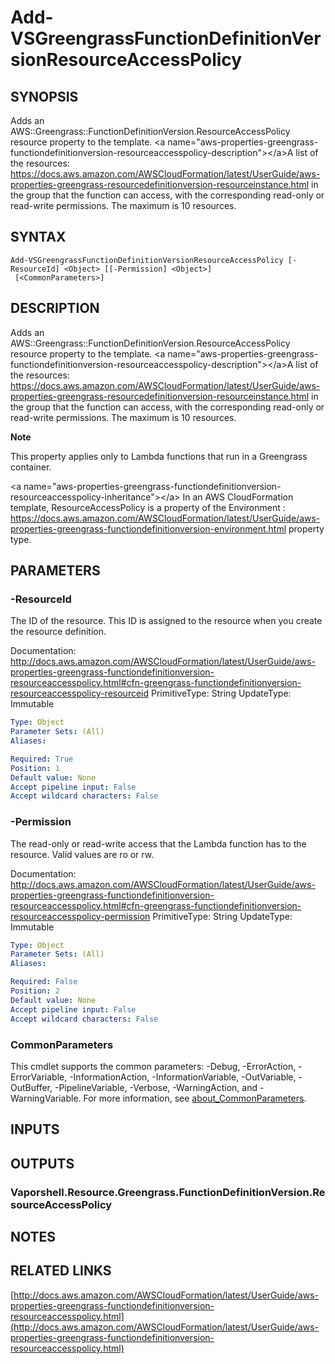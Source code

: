 # Add-VSGreengrassFunctionDefinitionVersionResourceAccessPolicy

## SYNOPSIS
Adds an AWS::Greengrass::FunctionDefinitionVersion.ResourceAccessPolicy resource property to the template.
\<a name="aws-properties-greengrass-functiondefinitionversion-resourceaccesspolicy-description"\>\</a\>A list of the resources: https://docs.aws.amazon.com/AWSCloudFormation/latest/UserGuide/aws-properties-greengrass-resourcedefinitionversion-resourceinstance.html in the group that the function can access, with the corresponding read-only or read-write permissions.
The maximum is 10 resources.

## SYNTAX

```
Add-VSGreengrassFunctionDefinitionVersionResourceAccessPolicy [-ResourceId] <Object> [[-Permission] <Object>]
 [<CommonParameters>]
```

## DESCRIPTION
Adds an AWS::Greengrass::FunctionDefinitionVersion.ResourceAccessPolicy resource property to the template.
\<a name="aws-properties-greengrass-functiondefinitionversion-resourceaccesspolicy-description"\>\</a\>A list of the resources: https://docs.aws.amazon.com/AWSCloudFormation/latest/UserGuide/aws-properties-greengrass-resourcedefinitionversion-resourceinstance.html in the group that the function can access, with the corresponding read-only or read-write permissions.
The maximum is 10 resources.

**Note**

This property applies only to Lambda functions that run in a Greengrass container.

\<a name="aws-properties-greengrass-functiondefinitionversion-resourceaccesspolicy-inheritance"\>\</a\> In an AWS CloudFormation template, ResourceAccessPolicy is a property of the  Environment : https://docs.aws.amazon.com/AWSCloudFormation/latest/UserGuide/aws-properties-greengrass-functiondefinitionversion-environment.html property type.

## PARAMETERS

### -ResourceId
The ID of the resource.
This ID is assigned to the resource when you create the resource definition.

Documentation: http://docs.aws.amazon.com/AWSCloudFormation/latest/UserGuide/aws-properties-greengrass-functiondefinitionversion-resourceaccesspolicy.html#cfn-greengrass-functiondefinitionversion-resourceaccesspolicy-resourceid
PrimitiveType: String
UpdateType: Immutable

```yaml
Type: Object
Parameter Sets: (All)
Aliases:

Required: True
Position: 1
Default value: None
Accept pipeline input: False
Accept wildcard characters: False
```

### -Permission
The read-only or read-write access that the Lambda function has to the resource.
Valid values are ro or rw.

Documentation: http://docs.aws.amazon.com/AWSCloudFormation/latest/UserGuide/aws-properties-greengrass-functiondefinitionversion-resourceaccesspolicy.html#cfn-greengrass-functiondefinitionversion-resourceaccesspolicy-permission
PrimitiveType: String
UpdateType: Immutable

```yaml
Type: Object
Parameter Sets: (All)
Aliases:

Required: False
Position: 2
Default value: None
Accept pipeline input: False
Accept wildcard characters: False
```

### CommonParameters
This cmdlet supports the common parameters: -Debug, -ErrorAction, -ErrorVariable, -InformationAction, -InformationVariable, -OutVariable, -OutBuffer, -PipelineVariable, -Verbose, -WarningAction, and -WarningVariable. For more information, see [about_CommonParameters](http://go.microsoft.com/fwlink/?LinkID=113216).

## INPUTS

## OUTPUTS

### Vaporshell.Resource.Greengrass.FunctionDefinitionVersion.ResourceAccessPolicy
## NOTES

## RELATED LINKS

[http://docs.aws.amazon.com/AWSCloudFormation/latest/UserGuide/aws-properties-greengrass-functiondefinitionversion-resourceaccesspolicy.html](http://docs.aws.amazon.com/AWSCloudFormation/latest/UserGuide/aws-properties-greengrass-functiondefinitionversion-resourceaccesspolicy.html)


